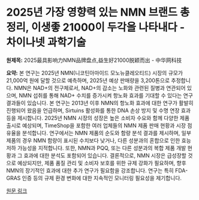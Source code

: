 # 2025년 가장 영향력 있는 NMN 브랜드 총정리, 이생좋 21000이 두각을 나타내다 - 차이나넷 과학기술

**원제목:** 2025最具影响力NMN品牌盘点,益生好21000脱颖而出 - 中华网科技

**요약:** 본 연구는 2025년 NMN(니코틴아마이드 모노뉴클레오티드) 시장의 규모가 21,000억 원에 달할 것으로 예측하며, 2025년 예상 판매량을 3,200톤으로 추정합니다.  NMN은 NAD+의 전구체로서, NAD+의 감소는 노화와 관련된 질병과 연관되어 있으며, NMN 섭취를 통해 NAD+ 수치를 증가시켜 항노화 효과를 기대할 수 있다는 연구 결과들이 있습니다.  본 연구는 2013년 이후 NMN의 항노화 효과에 대한 연구가 활발히 진행되어 왔음을 언급하며,  Sirtuins 활성화를 통한 DNA 손상 방지 및 수명 연장 효과 등을 제시합니다.  2025년 NMN 시장의 성장은 높은 소비자 수요와 함께 다양한 제품 출시로 예상되며,  TimeShop을 포함한 여러 업체들의 NMN 제품 판매 현황과 시장 점유율을 분석합니다.  연구에서는 NMN 제품의 순도와 함량 분석 결과를 제시하며,  일부 제품의 경우 NMN 함량이 표시된 수치보다 낮거나, 다른 성분과의 혼합으로 인한 효능 저하 가능성을 지적합니다.  또한, NMN과 PQQ, 또는 다른 성분과의 복합 제품 개발 현황과 그 효과에 대한 분석도 포함되어 있습니다.  결론적으로,  NMN 시장은 급성장할 것으로 예상되지만,  제품 품질 관리 및 소비자 보호를 위한 규제 강화가 필요하며,  향후 NMN의 장기적인 효과에 대한 추가 연구가 필요함을 강조합니다.  연구는 특히  FDA-GRAS 인증 등의 규제 환경 변화에 대한  지속적인 모니터링 필요성을 제기합니다.

[원문 링크](https://m.tech.china.com/hea/articles/20250722/202507221703146.html)

